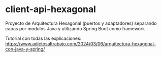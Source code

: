 # client-api-hexagonal
Proyecto de Arquitectura Hexagonal (puertos y adaptadores) separando capas por modulos Java y utilizando Spring Boot como framework  

Tutorial con todas las explicaciones: https://www.adictosaltrabajo.com/2024/03/06/arquitectura-hexagonal-con-java-y-spring/  
